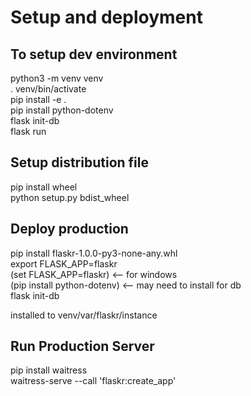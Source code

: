# Setup and deployment

## To setup dev environment

python3 -m venv venv  
. venv/bin/activate  
pip install -e .  
pip install python-dotenv  
flask init-db  
flask run  

## Setup distribution file

pip install wheel  
python setup.py bdist_wheel  


## Deploy production

pip install flaskr-1.0.0-py3-none-any.whl  
export FLASK_APP=flaskr  
(set FLASK_APP=flaskr) <-- for windows  
(pip install python-dotenv) <-- may need to install for db  
flask init-db  

installed to venv/var/flaskr/instance  

## Run Production Server

pip install waitress  
waitress-serve --call 'flaskr:create_app'  
